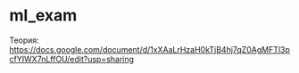 # ml_exam
Теория: https://docs.google.com/document/d/1xXAaLrHzaH0kTjB4hj7qZ0AgMFTl3pcfYIWX7nLffOU/edit?usp=sharing
